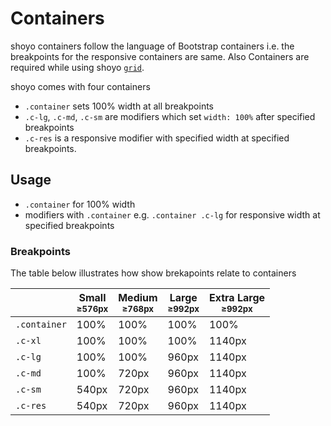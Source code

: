 # Containers

shoyo containers follow the language of Bootstrap containers i.e. the breakpoints for the responsive containers are same. Also Containers are required while using shoyo [`grid`](/grid). 

shoyo comes with four containers
- `.container` sets 100% width at all breakpoints
- `.c-lg`, `.c-md`, `.c-sm` are modifiers which set `width: 100%` after specified breakpoints
- `.c-res` is a responsive modifier with specified width at specified breakpoints.
  
## Usage

- `.container` for 100% width
- modifiers with  `.container` e.g. `.container .c-lg` for responsive width at specified breakpoints

### Breakpoints
The table below illustrates how show brekapoints relate to  containers

|              | Small <br/> <small>≥576px</small> | Medium <br/> <small>≥768px</small> | Large <br/> <small>≥992px</small> | Extra Large <br/> <small>≥992px</small> |
| ------------ | --------------------------------- | ---------------------------------- | --------------------------------- | --------------------------------------- |
| `.container` | 100%                              | 100%                               | 100%                              | 100%                                    |
| `.c-xl`      | 100%                              | 100%                               | 100%                              | 1140px                                  |
| `.c-lg`      | 100%                              | 100%                               | 960px                             | 1140px                                  |
| `.c-md`      | 100%                              | 720px                              | 960px                             | 1140px                                  |
| `.c-sm`      | 540px                             | 720px                              | 960px                             | 1140px                                  |
| `.c-res`     | 540px                             | 720px                              | 960px                             | 1140px                                  |
 
